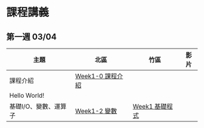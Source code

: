 # 課程講義
## 第一週 03/04

| 主題         | 北區                                      | 竹區 | 影片 |
| ------------ | ----------------------------------------- | ---- | ---- |
|   課程介紹                         |  [Week1-0 課程介紹][tp-introduction]  |    |    |
|   Hello World!                    |    |    |    |
|   基礎I/O、變數、運算子  |  [Week1-2 變數][tp-variables]  | [Week1 基礎程式][hs-week1course] |    |

[tp-introduction]: https://docs.google.com/presentation/d/1gryvGe6K3oip4e50d8LQ4ReqEG2kArjs/edit?usp=sharing&ouid=106647981009000784070&rtpof=true&sd=true

[tp-variables]: https://slides.com/allen522019/20220305-852e28

[hs-week1course]: https://drive.google.com/file/d/1CXwG-wYO3OAAdh3qfO4HlmB1nZ7mYGR-/view?usp=sharing
